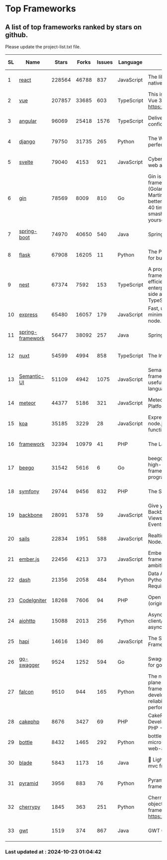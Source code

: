 # Top Frameworks
## A list of top frameworks ranked by stars on github.  
Please update the project-list.txt file.

| SL| Name  | Stars| Forks| Issues | Language | Description | Last Commit |
| --| ------| -----| ---- | ------ | -------- | ----------- | ----------- |
| 1 | [react](https://github.com/facebook/react) | 228564 | 46788 | 837 | JavaScript | The library for web and native user interfaces. | 2024-10-22 23:49:10 |
| 2 | [vue](https://github.com/vuejs/vue) | 207857 | 33685 | 603 | TypeScript | This is the repo for Vue 2. For Vue 3, go to https://github.com/vuejs/core | 2024-10-10 07:24:14 |
| 3 | [angular](https://github.com/angular/angular) | 96069 | 25418 | 1576 | TypeScript | Deliver web apps with confidence 🚀 | 2024-10-22 21:04:45 |
| 4 | [django](https://github.com/django/django) | 79750 | 31735 | 265 | Python | The Web framework for perfectionists with deadlines. | 2024-10-22 20:24:36 |
| 5 | [svelte](https://github.com/sveltejs/svelte) | 79040 | 4153 | 921 | JavaScript | Cybernetically enhanced web apps | 2024-10-23 00:57:25 |
| 6 | [gin](https://github.com/gin-gonic/gin) | 78569 | 8009 | 810 | Go | Gin is a HTTP web framework written in Go (Golang). It features a Martini-like API with much better performance -- up to 40 times faster. If you need smashing performance, get yourself some Gin. | 2024-09-21 15:24:18 |
| 7 | [spring-boot](https://github.com/spring-projects/spring-boot) | 74970 | 40650 | 540 | Java | Spring Boot | 2024-10-22 18:15:00 |
| 8 | [flask](https://github.com/pallets/flask) | 67908 | 16205 | 11 | Python | The Python micro framework for building web applications. | 2024-10-18 20:04:35 |
| 9 | [nest](https://github.com/nestjs/nest) | 67374 | 7592 | 153 | TypeScript | A progressive Node.js framework for building efficient, scalable, and enterprise-grade server-side applications with TypeScript/JavaScript 🚀 | 2024-10-21 07:41:11 |
| 10 | [express](https://github.com/expressjs/express) | 65480 | 16057 | 179 | JavaScript | Fast, unopinionated, minimalist web framework for node. | 2024-10-22 18:22:26 |
| 11 | [spring-framework](https://github.com/spring-projects/spring-framework) | 56477 | 38092 | 257 | Java | Spring Framework | 2024-10-22 19:29:22 |
| 12 | [nuxt](https://github.com/nuxt/nuxt) | 54599 | 4994 | 858 | TypeScript | The Intuitive Vue Framework. | 2024-10-22 22:28:52 |
| 13 | [Semantic-UI](https://github.com/Semantic-Org/Semantic-UI) | 51109 | 4942 | 1075 | JavaScript | Semantic is a UI component framework based around useful principles from natural language. | 2023-01-11 17:05:32 |
| 14 | [meteor](https://github.com/meteor/meteor) | 44377 | 5186 | 321 | JavaScript | Meteor, the JavaScript App Platform | 2024-10-17 11:53:00 |
| 15 | [koa](https://github.com/koajs/koa) | 35185 | 3229 | 28 | JavaScript | Expressive middleware for node.js using ES2017 async functions | 2024-10-22 18:39:59 |
| 16 | [framework](https://github.com/laravel/framework) | 32394 | 10979 | 41 | PHP | The Laravel Framework. | 2024-10-22 14:15:19 |
| 17 | [beego](https://github.com/beego/beego) | 31542 | 5616 | 6 | Go | beego is an open-source, high-performance web framework for the Go programming language. | 2024-10-06 06:45:59 |
| 18 | [symfony](https://github.com/symfony/symfony) | 29744 | 9456 | 832 | PHP | The Symfony PHP framework | 2024-10-22 19:37:25 |
| 19 | [backbone](https://github.com/jashkenas/backbone) | 28091 | 5378 | 59 | JavaScript | Give your JS App some Backbone with Models, Views, Collections, and Events | 2024-09-02 12:55:04 |
| 20 | [sails](https://github.com/balderdashy/sails) | 22834 | 1951 | 588 | JavaScript | Realtime MVC Framework for Node.js | 2024-09-17 15:56:43 |
| 21 | [ember.js](https://github.com/emberjs/ember.js) | 22456 | 4213 | 373 | JavaScript | Ember.js - A JavaScript framework for creating ambitious web applications | 2024-10-21 19:52:05 |
| 22 | [dash](https://github.com/plotly/dash) | 21356 | 2058 | 484 | Python | Data Apps & Dashboards for Python. No JavaScript Required. | 2024-10-18 13:30:15 |
| 23 | [CodeIgniter](https://github.com/bcit-ci/CodeIgniter) | 18268 | 7606 | 94 | PHP | Open Source PHP Framework (originally from EllisLab) | 2024-03-20 03:51:42 |
| 24 | [aiohttp](https://github.com/aio-libs/aiohttp) | 15088 | 2013 | 256 | Python | Asynchronous HTTP client/server framework for asyncio and Python | 2024-10-22 22:01:42 |
| 25 | [hapi](https://github.com/hapijs/hapi) | 14616 | 1340 | 86 | JavaScript | The Simple, Secure Framework Developers Trust | 2024-07-04 00:48:01 |
| 26 | [go-swagger](https://github.com/go-swagger/go-swagger) | 9524 | 1252 | 594 | Go | Swagger 2.0 implementation for go | 2024-09-27 16:28:57 |
| 27 | [falcon](https://github.com/falconry/falcon) | 9510 | 944 | 165 | Python | The no-magic web data plane API and microservices framework for Python developers, with a focus on reliability, correctness, and performance at scale. | 2024-10-22 19:20:25 |
| 28 | [cakephp](https://github.com/cakephp/cakephp) | 8676 | 3427 | 69 | PHP | CakePHP: The Rapid Development Framework for PHP - Official Repository | 2024-10-21 16:57:47 |
| 29 | [bottle](https://github.com/bottlepy/bottle) | 8432 | 1465 | 292 | Python | bottle.py is a fast and simple micro-framework for python web-applications. | 2024-10-15 07:41:15 |
| 30 | [blade](https://github.com/lets-blade/blade) | 5843 | 1173 | 16 | Java | :rocket: Lightning fast and elegant mvc framework for Java8 | 2024-06-17 01:05:35 |
| 31 | [pyramid](https://github.com/Pylons/pyramid) | 3956 | 883 | 76 | Python | Pyramid - A Python web framework | 2024-06-10 16:09:42 |
| 32 | [cherrypy](https://github.com/cherrypy/cherrypy) | 1845 | 363 | 251 | Python | CherryPy is a pythonic, object-oriented HTTP framework.      https://cherrypy.dev | 2024-08-31 10:29:14 |
| 33 | [gwt](https://github.com/gwtproject/gwt) | 1519 | 374 | 867 | Java | GWT Open Source Project | 2024-10-22 17:05:02 |

### Last updated at : 2024-10-23 01:04:42
